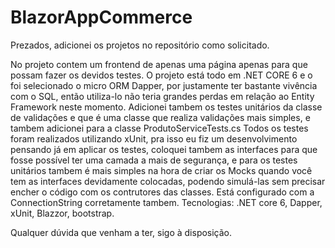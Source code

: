 # BlazorAppCommerce
Prezados, adicionei os projetos no repositório como solicitado.

No projeto contem um frontend de apenas uma página apenas para que possam fazer os devidos testes.
O projeto está todo em .NET CORE 6 e o foi selecionado o micro ORM Dapper, por justamente ter bastante vivência com o SQL, então utiliza-lo não teria grandes perdas em relação ao Entity Framework neste momento.
Adicionei tambem os testes unitários da classe de validações e que é uma classe que realiza validações mais simples, e tambem adicionei para a classe ProdutoServiceTests.cs
Todos os testes foram realizados utilizando xUnit, pra isso eu fiz um desenvolvimento pensando já em aplicar os testes, coloquei tambem as interfaces para que fosse possível ter uma camada a mais de segurança, e para os testes unitários tambem é mais simples na hora de criar os Mocks quando você tem as interfaces devidamente colocadas, podendo simulá-las sem precisar encher o código com os contrutores das classes.
Está configurado com a ConnectionString corretamente tambem.
Tecnologias:
.NET core 6,
Dapper,
xUnit,
Blazzor,
bootstrap.

Qualquer dúvida que venham a ter, sigo à disposição.

